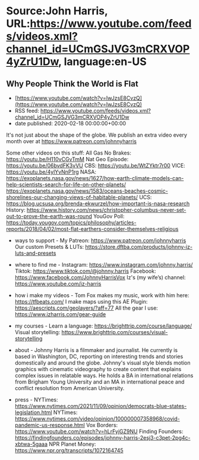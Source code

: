# Source:John Harris, URL:https://www.youtube.com/feeds/videos.xml?channel_id=UCmGSJVG3mCRXVOP4yZrU1Dw, language:en-US

## Why People Think the World is Flat
 - [https://www.youtube.com/watch?v=IwJzsE8CvzQ](https://www.youtube.com/watch?v=IwJzsE8CvzQ)
 - RSS feed: https://www.youtube.com/feeds/videos.xml?channel_id=UCmGSJVG3mCRXVOP4yZrU1Dw
 - date published: 2020-02-18 00:00:00+00:00

It's not just about the shape of the globe.
We publish an extra video every month over at https://www.patreon.com/johnnyharris

Some other videos on this stuff:
All Gas No Brakes: https://youtu.be/H110vCGvTmM
Nat Geo Episode: https://youtu.be/06bvdFK3vVU
CBS: https://youtu.be/WtZYktr7r00
VICE: https://youtu.be/4ylYvNnP1rg
NASA: https://exoplanets.nasa.gov/news/1627/how-earth-climate-models-can-help-scientists-search-for-life-on-other-planets/
https://exoplanets.nasa.gov/news/1583/oceans-beaches-cosmic-shorelines-our-changing-views-of-habitable-planets/
UCS: https://blog.ucsusa.org/brenda-ekwurzel/how-important-is-nasa-research
History: https://www.history.com/news/christopher-columbus-never-set-out-to-prove-the-earth-was-round
YouGov Poll: https://today.yougov.com/topics/philosophy/articles-reports/2018/04/02/most-flat-earthers-consider-themselves-religious

- ways to support - 
My Patreon: https://www.patreon.com/johnnyharris
Our custom Presets & LUTs: https://store.dftba.com/products/johnny-iz-luts-and-presets

- where to find me -
Instagram: https://www.instagram.com/johnny.harris/
Tiktok: https://www.tiktok.com/@johnny.harris
Facebook: https://www.facebook.com/JohnnyHarrisVox
Iz's (my wife’s) channel: https://www.youtube.com/iz-harris

- how i make my videos -
Tom Fox makes my music, work with him here: https://tfbeats.com/
I make maps using this AE Plugin: https://aescripts.com/geolayers/?aff=77
All the gear I use: https://www.izharris.com/gear-guide
 
- my courses - 
Learn a language: https://brighttrip.com/course/language/
Visual storytelling: https://www.brighttrip.com/courses/visual-storytelling

- about -
Johnny Harris is a filmmaker and journalist. He currently is based in Washington, DC, reporting on interesting trends and stories domestically and around the globe. Johnny's visual style blends motion graphics with cinematic videography to create content that explains complex issues in relatable ways. He holds a BA in international relations from Brigham Young University and an MA in international peace and conflict resolution from American University.

- press - 
NYTimes: https://www.nytimes.com/2021/11/09/opinion/democrats-blue-states-legislation.html
NYTimes: https://www.nytimes.com/video/opinion/100000007358968/covid-pandemic-us-response.html
Vox Borders: https://www.youtube.com/watch?v=hLrFyjGZ9NU
Finding Founders: https://findingfounders.co/episodes/johnny-harris-2esj3-c3pet-2pg4c-xbtwa-5gaaa
NPR Planet Money: https://www.npr.org/transcripts/1072164745

